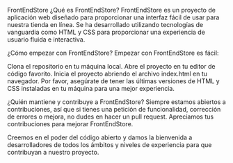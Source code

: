FrontEndStore
¿Qué es FrontEndStore?
FrontEndStore es un proyecto de aplicación web diseñado para proporcionar una interfaz fácil de usar para nuestra tienda en línea. Se ha desarrollado 
utilizando tecnologías de vanguardia como HTML y CSS para proporcionar una experiencia de usuario fluida e interactiva.

¿Cómo empezar con FrontEndStore?
Empezar con FrontEndStore es fácil:

Clona el repositorio en tu máquina local.
Abre el proyecto en tu editor de código favorito.
Inicia el proyecto abriendo el archivo index.html en tu navegador.
Por favor, asegúrate de tener las últimas versiones de HTML y CSS instaladas en tu máquina para una mejor experiencia.

¿Quién mantiene y contribuye a FrontEndStore?
Siempre estamos abiertos a contribuciones, así que si tienes una petición de funcionalidad, corrección de errores o mejora, no dudes en hacer un pull request. Apreciamos tus contribuciones para mejorar FrontEndStore.

Creemos en el poder del código abierto y damos la bienvenida a desarrolladores de todos los ámbitos y niveles de experiencia para que contribuyan a nuestro proyecto.
